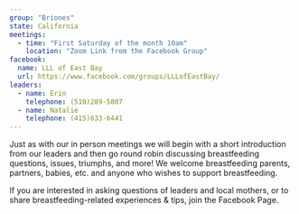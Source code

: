 ```yaml
---
group: "Briones"
state: California
meetings:
  - time: "First Saturday of the month 10am"
    location: "Zoom Link from the Facebook Group"
facebook:
  name: LLL of East Bay
  url: https://www.facebook.com/groups/LLLofEastBay/
leaders:
  - name: Erin
    telephone: (510)289-5807
  - name: Natalie
    telephone: (415)633-6441
---
```

Just as with our in person meetings we will begin with a short introduction from our leaders and then go round robin discussing breastfeeding questions, issues, triumphs, and more! We welcome breastfeeding parents, partners, babies, etc. and anyone who wishes to support breastfeeding.

If you are interested in asking questions of leaders and local mothers, or to share breastfeeding-related experiences & tips, join the Facebook Page.